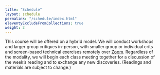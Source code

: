 ```yaml
---
title: "Schedule"
layout: schedule
permalink: "/schedule/index.html"
eleventyExcludeFromCollections: true
weight: 2
---
```


This course will be offered on a hybrid model. We will conduct workshops and larger group critiques <span class="in-person">in-person</span>, with smaller group or individual crits and screen-based technical exercises remotely over [Zoom](https://risd.zoom.us/j/97883162532). Regardless of the modality, we will begin each class meeting together for a discussion of the week’s reading and to exchange any new discoveries. 
(Readings and materials are subject to change.)

